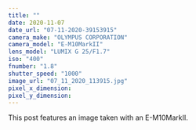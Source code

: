 ```yaml
---
title: ""
date: 2020-11-07
date_url: "07-11-2020-39153915"
camera_make: "OLYMPUS CORPORATION"
camera_model: "E-M10MarkII"
lens_model: "LUMIX G 25/F1.7"
iso: "400"
fnumber: "1.8"
shutter_speed: "1000"
image_url: "07_11_2020_113915.jpg"
pixel_x_dimension: 
pixel_y_dimension: 
---
```


This post features an image taken with an E-M10MarkII.